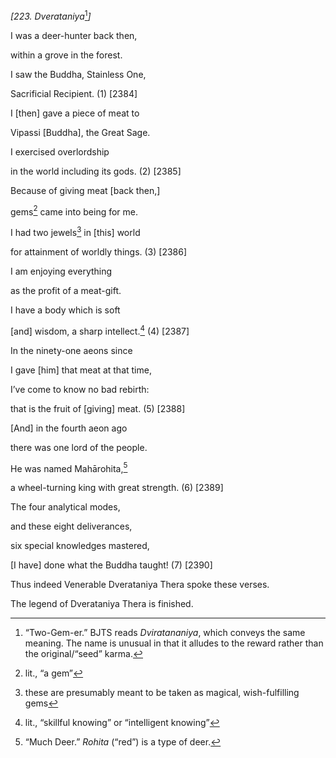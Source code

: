 *\[223. Dverataniya*[^1]*\]*

I was a deer-hunter back then,

within a grove in the forest.

I saw the Buddha, Stainless One,

Sacrificial Recipient. (1) \[2384\]

I \[then\] gave a piece of meat to

Vipassi \[Buddha\], the Great Sage.

I exercised overlordship

in the world including its gods. (2) \[2385\]

Because of giving meat \[back then,\]

gems[^2] came into being for me.

I had two jewels[^3] in \[this\] world

for attainment of worldly things. (3) \[2386\]

I am enjoying everything

as the profit of a meat-gift.

I have a body which is soft

\[and\] wisdom, a sharp intellect.[^4] (4) \[2387\]

In the ninety-one aeons since

I gave \[him\] that meat at that time,

I’ve come to know no bad rebirth:

that is the fruit of \[giving\] meat. (5) \[2388\]

\[And\] in the fourth aeon ago

there was one lord of the people.

He was named Mahārohita,[^5]

a wheel-turning king with great strength. (6) \[2389\]

The four analytical modes,

and these eight deliverances,

six special knowledges mastered,

\[I have\] done what the Buddha taught! (7) \[2390\]

Thus indeed Venerable Dverataniya Thera spoke these verses.

The legend of Dverataniya Thera is finished.

[^1]: “Two-Gem-er.” BJTS reads *Dviratananiya*, which conveys the same
    meaning. The name is unusual in that it alludes to the reward rather
    than the original/“seed” karma.

[^2]: lit., “a gem”

[^3]: these are presumably meant to be taken as magical, wish-fulfilling
    gems

[^4]: lit., “skillful knowing” or “intelligent knowing”

[^5]: “Much Deer.” *Rohita* (“red”) is a type of deer.
